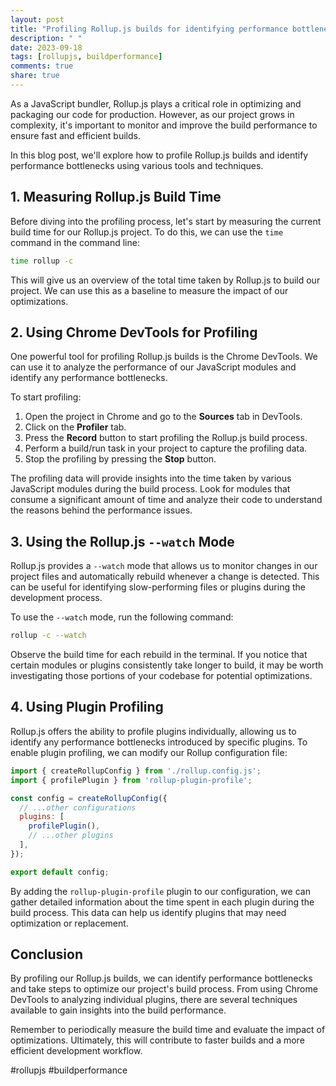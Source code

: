 ```yaml
---
layout: post
title: "Profiling Rollup.js builds for identifying performance bottlenecks"
description: " "
date: 2023-09-18
tags: [rollupjs, buildperformance]
comments: true
share: true
---
```


As a JavaScript bundler, Rollup.js plays a critical role in optimizing and packaging our code for production. However, as our project grows in complexity, it's important to monitor and improve the build performance to ensure fast and efficient builds.

In this blog post, we'll explore how to profile Rollup.js builds and identify performance bottlenecks using various tools and techniques.

## 1. Measuring Rollup.js Build Time

Before diving into the profiling process, let's start by measuring the current build time for our Rollup.js project. To do this, we can use the `time` command in the command line:

```bash
time rollup -c
```

This will give us an overview of the total time taken by Rollup.js to build our project. We can use this as a baseline to measure the impact of our optimizations.

## 2. Using Chrome DevTools for Profiling

One powerful tool for profiling Rollup.js builds is the Chrome DevTools. We can use it to analyze the performance of our JavaScript modules and identify any performance bottlenecks.

To start profiling:

1. Open the project in Chrome and go to the **Sources** tab in DevTools.
2. Click on the **Profiler** tab.
3. Press the **Record** button to start profiling the Rollup.js build process.
4. Perform a build/run task in your project to capture the profiling data.
5. Stop the profiling by pressing the **Stop** button.

The profiling data will provide insights into the time taken by various JavaScript modules during the build process. Look for modules that consume a significant amount of time and analyze their code to understand the reasons behind the performance issues.

## 3. Using the Rollup.js `--watch` Mode

Rollup.js provides a `--watch` mode that allows us to monitor changes in our project files and automatically rebuild whenever a change is detected. This can be useful for identifying slow-performing files or plugins during the development process.

To use the `--watch` mode, run the following command:

```bash
rollup -c --watch
```

Observe the build time for each rebuild in the terminal. If you notice that certain modules or plugins consistently take longer to build, it may be worth investigating those portions of your codebase for potential optimizations.

## 4. Using Plugin Profiling

Rollup.js offers the ability to profile plugins individually, allowing us to identify any performance bottlenecks introduced by specific plugins. To enable plugin profiling, we can modify our Rollup configuration file:

```javascript
import { createRollupConfig } from './rollup.config.js';
import { profilePlugin } from 'rollup-plugin-profile';

const config = createRollupConfig({
  // ...other configurations
  plugins: [
    profilePlugin(),
    // ...other plugins
  ],
});

export default config;
```

By adding the `rollup-plugin-profile` plugin to our configuration, we can gather detailed information about the time spent in each plugin during the build process. This data can help us identify plugins that may need optimization or replacement.

## Conclusion

By profiling our Rollup.js builds, we can identify performance bottlenecks and take steps to optimize our project's build process. From using Chrome DevTools to analyzing individual plugins, there are several techniques available to gain insights into the build performance.

Remember to periodically measure the build time and evaluate the impact of optimizations. Ultimately, this will contribute to faster builds and a more efficient development workflow.

#rollupjs #buildperformance